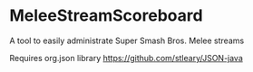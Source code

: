 # MeleeStreamScoreboard
A tool to easily administrate Super Smash Bros. Melee streams

Requires org.json library https://github.com/stleary/JSON-java
